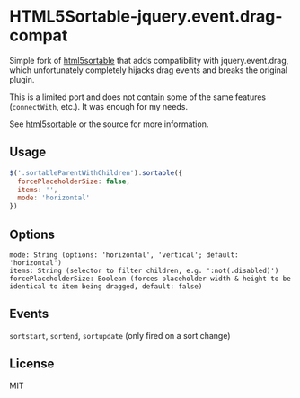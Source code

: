 HTML5Sortable-jquery.event.drag-compat
======================================

Simple fork of [html5sortable](https://github.com/farhadi/html5sortable) that adds compatibility
with jquery.event.drag, which unfortunately completely hijacks drag events and breaks the original plugin.

This is a limited port and does not contain some of the same features (`connectWith`, etc.). It was enough for my needs.

See [html5sortable](https://github.com/farhadi/html5sortable) or the source for more information.


Usage
-----

```javascript
$('.sortableParentWithChildren').sortable({
  forcePlaceholderSize: false,
  items: '',
  mode: 'horizontal'
})
```

Options
-------

```
mode: String (options: 'horizontal', 'vertical'; default: 'horizontal')
items: String (selector to filter children, e.g. ':not(.disabled)')
forcePlaceholderSize: Boolean (forces placeholder width & height to be identical to item being dragged, default: false)
```

Events
------

`sortstart`, `sortend`, `sortupdate` (only fired on a sort change)


License
-------

MIT